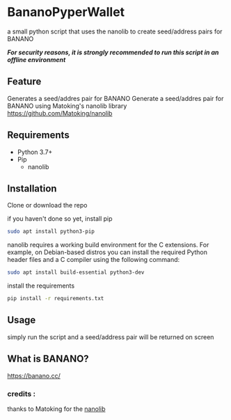 # BananoPyperWallet
a small python script that uses the nanolib to create seed/address pairs for BANANO

***For security reasons, it is strongly recommended to run this script in an offline environment***

## Feature
Generates a seed/addres pair for BANANO Generate a seed/addres pair for BANANO using Matoking's nanolib library https://github.com/Matoking/nanolib

## Requirements

- Python 3.7+
- Pip
  - nanolib

## Installation

Clone or download the repo

if you haven't done so yet, install pip
```sh
sudo apt install python3-pip
```
nanolib requires a working build environment for the C extensions. For example, on Debian-based distros you can install the required Python header files and a C compiler using the following command:
```sh
sudo apt install build-essential python3-dev
```
install the requirements
```sh
pip install -r requirements.txt
```

## Usage
simply run the script and a seed/address pair will be returned on screen

## What is BANANO?
https://banano.cc/

### credits :
thanks to Matoking for the [nanolib](https://github.com/Matoking/nanolib)
